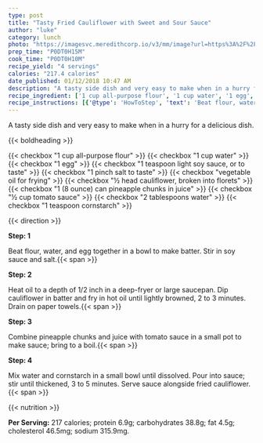 ```yaml
---
type: post
title: "Tasty Fried Cauliflower with Sweet and Sour Sauce"
author: "luke"
category: lunch
photo: "https://imagesvc.meredithcorp.io/v3/mm/image?url=https%3A%2F%2Fimages.media-allrecipes.com%2Fuserphotos%2F3683791.jpg"
prep_time: "P0DT0H15M"
cook_time: "P0DT0H10M"
recipe_yield: "4 servings"
calories: "217.4 calories"
date_published: 01/12/2018 10:47 AM
description: "A tasty side dish and very easy to make when in a hurry for a delicious dish."
recipe_ingredient: ['1 cup all-purpose flour', '1 cup water', '1 egg', '1 teaspoon light soy sauce, or to taste', '1 pinch salt to taste', 'vegetable oil for frying', '½ head cauliflower, broken into florets', '1 (8 ounce) can pineapple chunks in juice', '½ cup tomato sauce', '2 tablespoons water', '1 teaspoon cornstarch']
recipe_instructions: [{'@type': 'HowToStep', 'text': 'Beat flour, water, and egg together in a bowl to make batter. Stir in soy sauce and salt.\n'}, {'@type': 'HowToStep', 'text': 'Heat oil to a depth of 1/2 inch in a deep-fryer or large saucepan. Dip cauliflower in batter and fry in hot oil until lightly browned, 2 to 3 minutes. Drain on paper towels.\n'}, {'@type': 'HowToStep', 'text': 'Combine pineapple chunks and juice with tomato sauce in a small pot to make sauce; bring to a boil.\n'}, {'@type': 'HowToStep', 'text': 'Mix water and cornstarch in a small bowl until dissolved. Pour into sauce; stir until thickened, 3 to 5 minutes. Serve sauce alongside fried cauliflower.\n'}]
---
```


A tasty side dish and very easy to make when in a hurry for a delicious dish. 

{{< boldheading >}}

{{< checkbox "1 cup all-purpose flour" >}}
{{< checkbox "1 cup water" >}}
{{< checkbox "1  egg" >}}
{{< checkbox "1 teaspoon light soy sauce, or to taste" >}}
{{< checkbox "1 pinch salt to taste" >}}
{{< checkbox "vegetable oil for frying" >}}
{{< checkbox "½ head cauliflower, broken into florets" >}}
{{< checkbox "1 (8 ounce) can pineapple chunks in juice" >}}
{{< checkbox "½ cup tomato sauce" >}}
{{< checkbox "2 tablespoons water" >}}
{{< checkbox "1 teaspoon cornstarch" >}}


{{< direction >}}

**Step: 1**

Beat flour, water, and egg together in a bowl to make batter. Stir in soy sauce and salt.{{< span >}}

**Step: 2**

Heat oil to a depth of 1/2 inch in a deep-fryer or large saucepan. Dip cauliflower in batter and fry in hot oil until lightly browned, 2 to 3 minutes. Drain on paper towels.{{< span >}}

**Step: 3**

Combine pineapple chunks and juice with tomato sauce in a small pot to make sauce; bring to a boil.{{< span >}}

**Step: 4**

Mix water and cornstarch in a small bowl until dissolved. Pour into sauce; stir until thickened, 3 to 5 minutes. Serve sauce alongside fried cauliflower.{{< span >}}

{{< nutrition >}}

**Per Serving:** 217 calories; protein 6.9g; carbohydrates 38.8g; fat 4.5g; cholesterol 46.5mg; sodium 315.9mg.